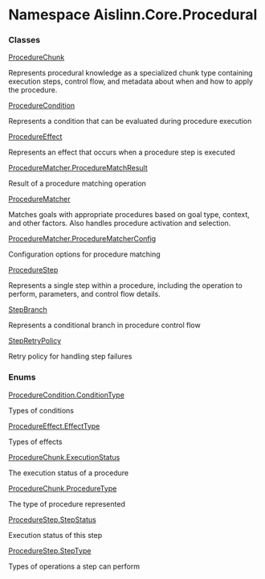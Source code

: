 # <a id="Aislinn_Core_Procedural"></a> Namespace Aislinn.Core.Procedural

### Classes

 [ProcedureChunk](Aislinn.Core.Procedural.ProcedureChunk.md)

Represents procedural knowledge as a specialized chunk type containing
execution steps, control flow, and metadata about when and how to apply the procedure.

 [ProcedureCondition](Aislinn.Core.Procedural.ProcedureCondition.md)

Represents a condition that can be evaluated during procedure execution

 [ProcedureEffect](Aislinn.Core.Procedural.ProcedureEffect.md)

Represents an effect that occurs when a procedure step is executed

 [ProcedureMatcher.ProcedureMatchResult](Aislinn.Core.Procedural.ProcedureMatcher.ProcedureMatchResult.md)

Result of a procedure matching operation

 [ProcedureMatcher](Aislinn.Core.Procedural.ProcedureMatcher.md)

Matches goals with appropriate procedures based on goal type, context,
and other factors. Also handles procedure activation and selection.

 [ProcedureMatcher.ProcedureMatcherConfig](Aislinn.Core.Procedural.ProcedureMatcher.ProcedureMatcherConfig.md)

Configuration options for procedure matching

 [ProcedureStep](Aislinn.Core.Procedural.ProcedureStep.md)

Represents a single step within a procedure, including the operation to perform,
parameters, and control flow details.

 [StepBranch](Aislinn.Core.Procedural.StepBranch.md)

Represents a conditional branch in procedure control flow

 [StepRetryPolicy](Aislinn.Core.Procedural.StepRetryPolicy.md)

Retry policy for handling step failures

### Enums

 [ProcedureCondition.ConditionType](Aislinn.Core.Procedural.ProcedureCondition.ConditionType.md)

Types of conditions

 [ProcedureEffect.EffectType](Aislinn.Core.Procedural.ProcedureEffect.EffectType.md)

Types of effects

 [ProcedureChunk.ExecutionStatus](Aislinn.Core.Procedural.ProcedureChunk.ExecutionStatus.md)

The execution status of a procedure

 [ProcedureChunk.ProcedureType](Aislinn.Core.Procedural.ProcedureChunk.ProcedureType.md)

The type of procedure represented

 [ProcedureStep.StepStatus](Aislinn.Core.Procedural.ProcedureStep.StepStatus.md)

Execution status of this step

 [ProcedureStep.StepType](Aislinn.Core.Procedural.ProcedureStep.StepType.md)

Types of operations a step can perform

